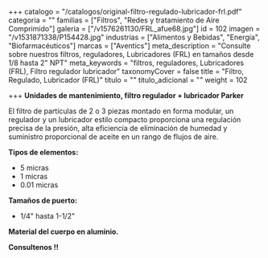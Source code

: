 +++
catalogo = "/catalogos/original-filtro-regulado-lubricador-frl.pdf"
categoria = ""
familias = ["Filtros", "Redes y tratamiento de Aire Comprimido"]
galeria = ["/v1576261130/FRL_afue68.jpg"]
id = 102
imagen = "/v1531871338/P154428.jpg"
industrias = ["Alimentos y Bebidas", "Energía", "Biofarmacéuticos"]
marcas = ["Aventics"]
meta_description = "Consulte sobre nuestros filtros, reguladores, Lubricadores (FRL) en tamaños desde 1/8 hasta 2\" NPT"
meta_keywords = "filtros, reguladores, Lubricadores (FRL), Filtro regulador lubricador"
taxonomyCover = false
title = "Filtro, Regulado, Lubricador (FRL)"
titulo = ""
titulo_adicional = ""
weight = 102

+++
**Unidades de mantenimiento, filtro regulador + lubricador Parker**

El filtro de partículas de 2 o 3 piezas montado en forma modular, un regulador y un lubricador estilo compacto proporciona una regulación precisa de la presión, alta eficiencia de eliminación de humedad y suministro proporcional de aceite en un rango de flujos de aire.

**Tipos de elementos:**

* 5 micras
* 1 micras
* 0.01 micras

  
**Tamaños de puerto:**

* 1/4" hasta 1-1/2"

  
**Material del cuerpo en aluminio.**

**Consultenos !!**